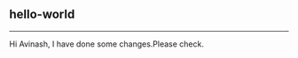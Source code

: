 hello-world
------------------------------------------------------------------
------------------------------------------------------------------
Hi Avinash, I have done some changes.Please check.
